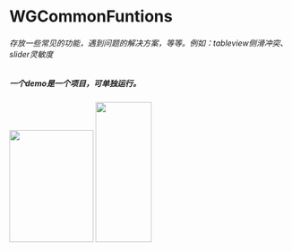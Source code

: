 # WGCommonFuntions
###### 存放一些常见的功能，遇到问题的解决方案，等等。例如：tableview侧滑冲突、slider灵敏度

##### 一个demo是一个项目，可单独运行。


<img src="https://github.com/wanggang1128/WGCommonFuntions/raw/master/解决scrollView上tableView侧滑/demo01.gif" width="150" height="200" />

<img src="https://github.com/wanggang1128/WGCommonFuntions/raw/master/提高UISlider灵敏度/demo02.gif" width="100" height="250" />

